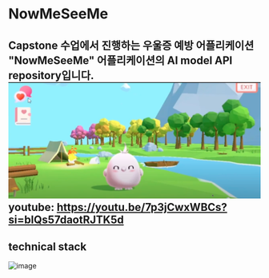 # NowMeSeeMe
Capstone 수업에서 진행하는 우울증 예방 어플리케이션 "NowMeSeeMe" 어플리케이션의 AI model API repository입니다.
![figure](/assets/figure.png)     
youtube: https://youtu.be/7p3jCwxWBCs?si=blQs57daotRJTK5d 
---
## technical stack
![image](https://github.com/Pyeonseohee/NowMeSeeMe/assets/58354506/86275936-0d34-4ee1-892a-51c68f3f358c)